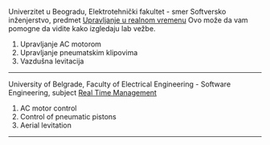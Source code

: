 Univerzitet u Beogradu, Elektrotehnički fakultet - smer Softversko inženjerstvo, predmet [Upravljanje u realnom vremenu](https://automatika.etf.bg.ac.rs/en/13s053urv)
Ovo može da vam pomogne da vidite kako izgledaju lab vežbe.

1. Upravljanje AC motorom
2. Upravljanje pneumatskim klipovima 
3. Vazdušna levitacija

<hr/>

University of Belgrade, Faculty of Electrical Engineering - Software Engineering, subject [Real Time Management](https://automatika.etf.bg.ac.rs/en/13s053urv)

1. AC motor control
2. Control of pneumatic pistons
3. Aerial levitation

<hr/>
